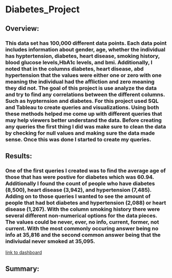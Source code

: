 # Diabetes_Project
## Overview:
### This data set has 100,000 different data points. Each data point includes information about gender, age, whether the individual has hyptertension, diabetes, heart disease, smoking history, blood glucose levels,HbA1c levels, and bmi. Additionally, I noted that in the columns diabetes, heart disease, abd hypertension that the values were either one or zero with one meaning the individual had the affliction and zero meaning they did not. The goal of this project is use analyze the data and try to find any correlations between the different columns. Such as hypternsion and diabetes. For this project used SQL and Tableau to create queries and visualizations. Using both these methods helped me come up with different queries that may help viewers better understand the data. Before creating any queries the first thing I did was make sure to clean the data by checking for null values and making sure the data made sense. Once this was done I started to create my queries.
## Results:
### One of the first queries I created was to find the average age of those that has were postive for diabetes which was 60.94. Additionally I found the count of people who have diabetes (8,500), heart disease (3,942), and hypertension (7,485). Adding on to those queries I wanted to see the amount of people that had bot diabetes and hypertension (2,088) or heart disease (1,267). With the column smoking history there were several different non-numerical options for the data pieces. The values could be never, ever, no info, current, former, not current. With the most commonly occuring answer being no info at 35,816 and the second common answer being that the indiviudal never smoked at 35,095.
[link to dashboard](https://public.tableau.com/views/DiabetesProject_16848006951360/DiabetesStory?:language=en-US&:display_count=n&:origin=viz_share_link)
## Summary:
